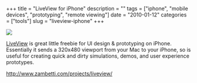 +++
title = "LiveView for iPhone"
description = ""
tags = ["iphone", "mobile devices", "prototyping", "remote viewing"]
date = "2010-01-12"
categories = ["tools"]
slug = "liveview-iphone"
+++


<div class="tool-screenshot mb1"><a href="http://www.zambetti.com/projects/liveview/"><img id='bluga-thumbnail-2724' class='bluga-thumbnail custom' src='http://media.konigi.com/bluga/
wt522ff0a27abca_custom.jpg'/></a></div><p><a href="http://www.zambetti.com/projects/liveview/">LiveView</a> is great little freebie for UI design & prototyping on iPhone. Essentially it sends a 320x480 viewport from your Mac to your iPhone, so is useful for creating quick and dirty simulations, demos, and user experience prototypes.</p>

  
<p><a href="http://www.zambetti.com/projects/liveview/">http://www.zambetti.com/projects/liveview/</a></p>
      
